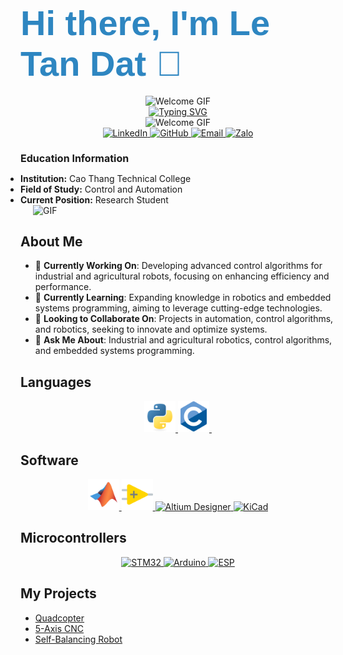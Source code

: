 # <span style="font-family: 'Comic Sans MS', cursive, sans-serif; font-size: 2em; color: #2E86C1;">Hi there, I'm Le Tan Dat 👋</span>


<div align="center">
  <img src="https://media2.giphy.com/media/v1.Y2lkPTc5MGI3NjExanQyZ2ZsN2ptaGdmdGpvODNtZjdiamRnZWwwdGg1aGk1bWNodmppNCZlcD12MV9pbnRlcm5hbF9naWZfYnlfaWQmY3Q9Zw/1qzirb6B4KXOHbJpd3/giphy.webp" alt="Welcome GIF" width="100">
</div>

<div align="center">
  <a href="https://git.io/typing-svg">
    <img src="https://readme-typing-svg.demolab.com?font=Fira+Code&size=20&pause=1000&center=true&width=500&lines=Le+Tan+Dat;Embedded+Engineer+%26+Robotics+Researcher+" alt="Typing SVG">
  </a>
</div>

<div align="center">
  <img src="https://img.freepik.com/free-vector/scientific-laboratory-interior-with-scientists_1441-3239.jpg?t=st=1721819061~exp=1721822661~hmac=3030a1eeee387d9881d163364a71577187cbe8f52277b1048a36def109b3c901&w=1800" alt="Welcome GIF" width="">
</div>

<div align="center">
  <a href="https://www.linkedin.com/in/le-tan-dat-9b4287296" target="_blank">
    <img src="https://img.shields.io/badge/LinkedIn-%230077B5?style=for-the-badge&logo=linkedin&logoColor=white" alt="LinkedIn" />
  </a>
  <a href="https://github.com/TanDatEmb" target="_blank">
    <img src="https://img.shields.io/badge/GitHub-%23121011?style=for-the-badge&logo=github&logoColor=white" alt="GitHub" />
  </a>
  <a href="mailto:your-email@example.com" target="_blank">
    <img src="https://img.shields.io/badge/Email-%D14836?style=for-the-badge&logo=gmail&logoColor=white" alt="Email" />
  </a>
  <a href="https://zalo.me/your-zalo-id" target="_blank">
    <img src="https://img.shields.io/badge/Zalo-%23009B77?style=for-the-badge&logo=zalo&logoColor=white" alt="Zalo" />
  </a>
</div>

<div style="display: flex; align-items: center; justify-content: flex-start;">
  <div style="max-width: 300px;">
    <h2 style="font-size: 16px;">Education Information</h2>
    <ul style="font-size: 14px; margin: 0; padding: 0;">
      <li><strong>Institution:</strong> Cao Thang Technical College</li>
      <li><strong>Field of Study:</strong> Control and Automation</li>
      <li><strong>Current Position:</strong> Research Student</li>
      <img src="https://media.giphy.com/media/988J8SIPN4xcvrlmtO/giphy-downsized-large.gif" alt="GIF" width="100" style="margin-left: 20px;" />
    </ul>
  </div>
</div>


## About Me
- 🔭 **Currently Working On**: Developing advanced control algorithms for industrial and agricultural robots, focusing on enhancing efficiency and performance.
- 🌱 **Currently Learning**: Expanding knowledge in robotics and embedded systems programming, aiming to leverage cutting-edge technologies.
- 👯 **Looking to Collaborate On**: Projects in automation, control algorithms, and robotics, seeking to innovate and optimize systems.
- 💬 **Ask Me About**: Industrial and agricultural robotics, control algorithms, and embedded systems programming.

## Languages

<div align="center">
  <a href="https://www.python.org" target="_blank"> 
    <img src="https://raw.githubusercontent.com/devicons/devicon/master/icons/python/python-original.svg" alt="Python" width="" height="50"/>
  </a>
  <a href="https://en.wikipedia.org/wiki/C_(programming_language)" target="_blank"> 
    <img src="https://raw.githubusercontent.com/devicons/devicon/master/icons/c/c-original.svg" alt="C" width="" height="50"/>
  </a>
  <a href="https://en.wikipedia.org/wiki/C%2B%2B" target="_blank"> 
    <img src="https://raw.githubusercontent.com/devicons/devicon/master/icons/cplusplus/cplusplus-original.svg" alt="C++" width="" height="0"/>
  </a>
</div>

## Software

<div align="center">
  <a href="https://www.mathworks.com/products/matlab.html" target="_blank"> 
    <img src="https://raw.githubusercontent.com/devicons/devicon/master/icons/matlab/matlab-original.svg" alt="MATLAB" width="" height="50"/>
  </a>
  <a href="https://www.ni.com/en-us/innovations/labview.html" target="_blank"> 
    <img src="https://raw.githubusercontent.com/devicons/devicon/master/icons/labview/labview-original.svg" alt="LabVIEW" width="" height="50"/>
  </a>
  <a href="https://www.altium.com/" target="_blank"> 
    <img src="https://cdn-static.altium.com/sites/default/files/media_icon/2021-07/se_logo.svg" alt="Altium Designer" width="" height="50"/>
  </a>
  <a href="https://www.kicad.org/" target="_blank"> 
    <img src="https://www.kicad.org/img/kicad_logo_small.png" alt="KiCad" width="" height="50"/>
  </a>
</div>

## Microcontrollers

<div align="center">
  <a href="https://www.st.com/en/microcontrollers-microprocessors/stm32-32-bit-arm-cortex-mcus.html" target="_blank"> 
    <img src="https://th.bing.com/th/id/OIP.YrSJyUpeOoa_b4qG85I0OwHaCM?w=312&h=103&c=7&r=0&o=5&dpr=1.3&pid=1.7" alt="STM32" width="" height="40"/>
  </a>
  <a href="https://www.arduino.cc/" target="_blank"> 
    <img src="https://support.arduino.cc/hc/article_attachments/13367262344860" alt="Arduino" width="" height="40"/>
  </a>
  <a href="https://www.espressif.com/en/products/socs" target="_blank"> 
    <img src="https://www.espressif.com/sites/all/themes/espressif/logo-black.svg" alt="ESP" width="" height="40"/>
  </a>
</div>

## My Projects

- [Quadcopter](https://github.com/yourusername/STM32-Tutorial)
- [5-Axis CNC]()
- [Self-Balancing Robot]()



